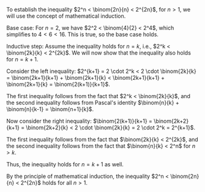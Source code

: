  To establish the inequality $2^n < \binom{2n}{n} < 2^{2n}$, for $n > 1$, we will use the concept of mathematical induction.

Base case: For $n = 2$, we have $2^2 < \binom{4}{2} < 2^4$, which simplifies to $4 < 6 < 16$. This is true, so the base case holds.

Inductive step: Assume the inequality holds for $n = k$, i.e., $2^k < \binom{2k}{k} < 2^{2k}$. We will now show that the inequality also holds for $n = k+1$.

Consider the left inequality: $2^{k+1} = 2 \cdot 2^k < 2 \cdot \binom{2k}{k} = \binom{2k+1}{k+1} + \binom{2k+1}{k} < \binom{2k+1}{k+1} + \binom{2k+1}{k} = \binom{2(k+1)}{k+1}$.

The first inequality follows from the fact that $2^k < \binom{2k}{k}$, and the second inequality follows from Pascal's identity $\binom{n}{k} + \binom{n}{k-1} = \binom{n+1}{k}$.

Now consider the right inequality: $\binom{2(k+1)}{k+1} = \binom{2k+2}{k+1} = \binom{2k+2}{k} < 2 \cdot \binom{2k}{k} = 2 \cdot 2^k = 2^{k+1}$.

The first inequality follows from the fact that $\binom{2k}{k} < 2^{2k}$, and the second inequality follows from the fact that $\binom{n}{k} < 2^n$ for $n > k$.

Thus, the inequality holds for $n = k+1$ as well.

By the principle of mathematical induction, the inequality $2^n < \binom{2n}{n} < 2^{2n}$ holds for all $n > 1$.
